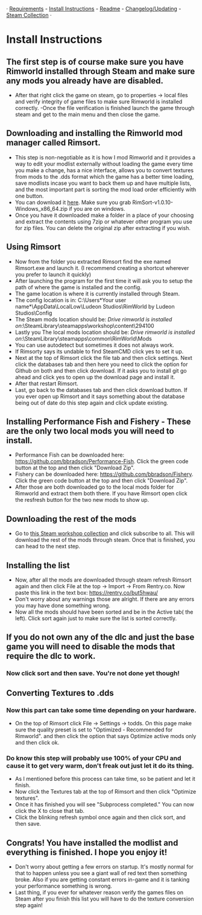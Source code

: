· [Requirements](https://github.com/H0wd3n/Boomalope-Blues/blob/main/Requirements.md) - [Install Instructions](https://github.com/H0wd3n/Boomalope-Blues/blob/main/Install-Instructions.md) - [Readme](https://github.com/H0wd3n/Boomalope-Blues/blob/main/README.md) - [Changelog/Updating](https://github.com/H0wd3n/Boomalope-Blues/blob/main/Updating%20-%20Changelog.md) - [Steam Collection](https://steamcommunity.com/sharedfiles/filedetails/?id=2950431243) ·
# Install Instructions
## The first step is of course make sure you have Rimworld installed through Steam and make sure any mods you already have are disabled.
- After that right click the game on steam, go to properties -> local files and verify integrity of game files to make sure Rimworld is installed correctly.
-Once the file verification is finished launch the game through steam and get to the main menu and then close the game.

## Downloading and installing the Rimworld mod manager called Rimsort. 
- This step is non-negotiable as it is how I mod Rimworld and it provides a way to edit your modlist externally without loading the game every time you make a change, has a nice interface, allows you to convert textures from mods to the .dds format which the game has a better time loading, save modlists incase you want to back them up and have multiple lists, and the most important part is sorting the mod load order efficiently with one button.
- You can download it [here]([https://github.com/rimpy-custom/RimPy/releases/tag/1.2.6.28](https://github.com/RimSort/RimSort)). Make sure you grab RimSort-v1.0.10-Windows_x86_64.zip if you are on windows.
- Once you have it downloaded make a folder in a place of your choosing and extract the contents using 7zip or whatever other program you use for zip files. You can delete the original zip after extracting if you wish.

## Using Rimsort
- Now from the folder you extracted Rimsort find the exe named Rimsort.exe and launch it. (I recommend creating a shortcut wherever you prefer to launch it quickly)
- After launching the program for the first time it will ask you to setup the path of where the game is installed and the config.
- The game location is where it is currently installed through Steam.
- The config location is in: C:\Users\*Your user name*\AppData\LocalLow\Ludeon Studios\RimWorld by Ludeon Studios\Config
- The Steam mods location should be: *Drive rimworld is installed on*:\SteamLibrary\steamapps\workshop\content\294100
- Lastly you The local mods location should be: *Drive rimworld is installed on*:\SteamLibrary\steamapps\common\RimWorld\Mods
- You can use autodetect but sometimes it does not always work.
- If Rimsorty says its undable to find SteamCMD click yes to set it up.
- Next at the top of Rimsort click the file tab and then click settings. Next click the databases tab and then here you need to click the option for Github on both and then click download. If it asks you to install git go ahead and click yes to open up the download page and install it. 
- After that restart Rimsort. 
- Last, go back to the databases tab and then click download button. If you ever open up Rimsort and it says something about the database being out of date do this step again and click update existing.

## Installing Performance Fish and Fishery - These are the only two local mods you will need to install.
- Performance Fish can be downloaded here: https://github.com/bbradson/Performance-Fish. Click the green code button at the top and then click "Download Zip".
- Fishery can be downloaded here: https://github.com/bbradson/Fishery. Click the green code button at the top and then click "Download Zip".
- After those are both downloaded go to the local mods folder for Rimworld and extract them both there. If you have Rimsort open click the resfresh button for the two new mods to show up.

## Downloading the rest of the mods
- Go to [this Steam workshop collection](https://steamcommunity.com/sharedfiles/filedetails/?id=2950431243) and click subscribe to all. This will download the rest of the mods through steam. Once that is finished, you can head to the next step.

## Installing the list 
- Now, after all the mods are downloaded through steam refresh Rimsort again and then click File at the top -> Import -> From Rentry.co. Now paste this link in the text box: https://rentry.co/but5hwau/
- Don't worry about any warnings those are alright. If there are any errors you may have done something wrong.
- Now all the mods should have been sorted and be in the Active tab( the left). Click sort again just to make sure the list is sorted correctly.

## If you do not own any of the dlc and just the base game you will need to disable the mods that require the dlc to work.

### Now click sort and then save. You're not done yet though!
## Converting Textures to .dds
### Now this part can take some time depending on your hardware.
- On the top of Rimsort click File -> Settings -> todds. On this page make sure the quality preset is set to "Optimized - Recommended for Rimworld". and then click the option that says Optimize active mods only and then click ok.
### Do know this step will probably use 100% of your CPU and cause it to get very warm, don't freak out just let it do its thing.
- As I mentioned before this process can take time, so be patient and let it finish.
- Now click the Textures tab at the top of Rimsort and then click "Optimize textures".
- Once it has finished you will see "Subprocess completed." You can now click the X to close that tab.
- Click the blinking refresh symbol once again and then click  sort, and then save.

##  Congrats! You have installed the modlist and everything is finished. I hope you enjoy it!
 - Don't worry about getting a few errors on startup. It's mostly normal for that to happen unless you see a giant wall of red text then something broke. Also if you are getting constant errors in-game and it is tanking your performance something is wrong.
 - Last thing, if you ever for whatever reason verify the games files on Steam after you finish this list you will have to do the texture conversion step again!

